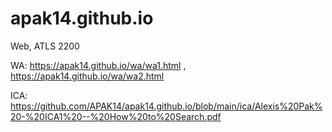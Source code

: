 # apak14.github.io
Web, ATLS 2200

WA:
https://apak14.github.io/wa/wa1.html
,
https://apak14.github.io/wa/wa2.html

ICA:
https://github.com/APAK14/apak14.github.io/blob/main/ica/Alexis%20Pak%20-%20ICA1%20--%20How%20to%20Search.pdf

